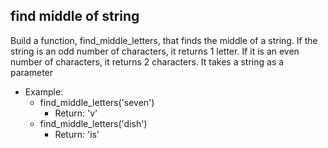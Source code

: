 ## find middle of string

Build a function, find_middle_letters, that finds the middle of a string.  If the string is an odd number of characters, it returns 1 letter.  If it is an even number of characters, it returns 2 characters.  It takes a string as a parameter


- Example:
	- find_middle_letters('seven')
		- Return: 'v'
	- find_middle_letters('dish')
		- Return: 'is'